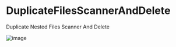 # DuplicateFilesScannerAndDelete
Duplicate Nested Files Scanner And Delete

![image](https://user-images.githubusercontent.com/3640748/204132656-e4405fde-aa28-4512-81e7-4646d82d8450.png)


